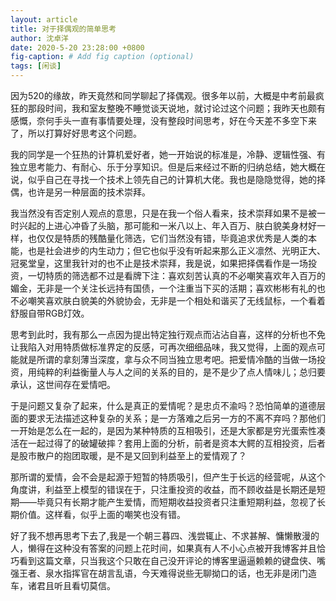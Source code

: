 ```yaml
---
layout: article
title: 对于择偶观的简单思考
author: 沈卓洋
date: 2020-5-20 23:28:00 +0800
fig-caption: # Add fig caption (optional)
tags: [闲谈]
---
```


因为520的缘故，昨天竟然和同学聊起了择偶观。很多年以前，大概是中考前最疯狂的那段时间，我和室友整晚不睡觉谈天说地，就讨论过这个问题；我昨天也颇有感慨，奈何手头一直有事情要处理，没有整段时间思考，好在今天差不多空下来了，所以打算好好思考这个问题。

我的同学是一个狂热的计算机爱好者，她一开始说的标准是，冷静、逻辑性强、有独立思考能力、有耐心、乐于分享知识。但是后来经过不断的归纳总结，她大概在说，似乎自己在寻找一个技术上领先自己的计算机大佬。我也是隐隐觉得，她的择偶，也许是另一种层面的技术崇拜。

我当然没有否定别人观点的意思，只是在我一个俗人看来，技术崇拜如果不是被一时兴起的上进心冲昏了头脑，那可能和一米八以上、年入百万、肤白貌美身材好一样，也仅仅是特质的残酷量化筛选，它们当然没有错，毕竟追求优秀是人类的本能，也是社会进步的内生动力；但它也似乎没有听起来那么正义凛然、光明正大、冠冕堂皇，这里我针对的也不止是技术崇拜，我是说，如果把择偶看作是一场投资，一切特质的筛选都不过是看牌下注：喜欢刻苦认真的不必嘲笑喜欢年入百万的媚金，无非是一个关注长远持有国债，一个注重当下买的活期；喜欢彬彬有礼的也不必嘲笑喜欢肤白貌美的外貌协会，无非是一个相处和谐买了无线鼠标，一个看着舒服自带RGB灯效。

思考到此时，我有那么一点因为提出特定独行观点而沾沾自喜，这样的分析也不免让我陷入对用特质做标准界定的反感，可再次细细品味，我又觉得，上面的观点可能就是所谓的拿刻薄当深度，拿与众不同当独立思考吧。把爱情冷酷的当做一场投资，用纯粹的利益衡量人与人之间的关系的目的，是不是少了点人情味儿；总归要承认，这世间存在爱情吧。

于是问题又复杂了起来，什么是真正的爱情呢？是忠贞不渝吗？恐怕简单的道德层面的要求无法描述这种复杂的关系；是一方落难之后另一方的不离不弃吗？那他们一开始是怎么在一起的，是因为某种特质的互相吸引，还是大家都是穷光蛋索性凑活在一起过得了的破罐破摔？套用上面的分析，前者是资本大鳄的互相投资，后者是股市散户的抱团取暖，是不是又回到利益至上的爱情观了？

那所谓的爱情，会不会是起源于短暂的特质吸引，但产生于长远的经营呢，从这个角度讲，利益至上模型的错误在于，只注重投资的收益，而不顾收益是长期还是短期——毕竟只有长期才能产生爱情，而短期收益投资者只注重短期利益，忽视了长期价值。这样看，似乎上面的嘲笑也没有错。

好了我不想再思考下去了,我是一个朝三暮四、浅尝辄止、不求甚解、慵懒散漫的人，懒得在这种没有答案的问题上花时间，如果真有人不小心点被开我博客并且恰巧看到这篇文章，只当我这个只敢在自己没开评论的博客里逼逼赖赖的键盘侠、嘴强王者、泉水指挥官在胡言乱语，今天难得说些无聊拗口的话，也无非是闭门造车，诸君且听且看切莫信。